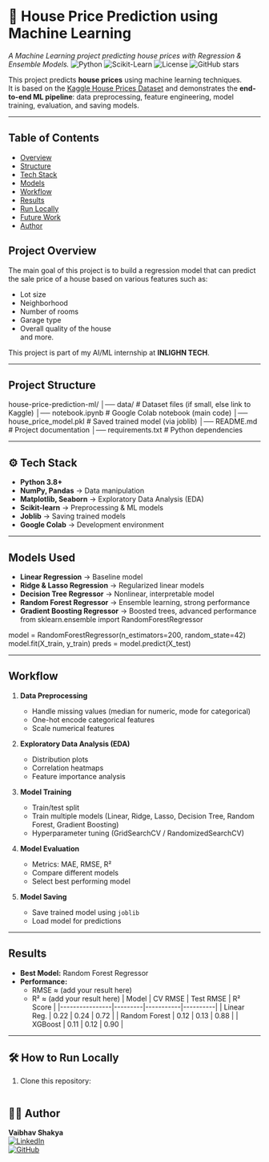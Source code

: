 # 🏡 House Price Prediction using Machine Learning
_A Machine Learning project predicting house prices with Regression & Ensemble Models._
![Python](https://img.shields.io/badge/Python-3.8%2B-blue)
![Scikit-Learn](https://img.shields.io/badge/ML-ScikitLearn%20%7C%20XGBoost-orange)
![License](https://img.shields.io/badge/License-MIT-green)
![GitHub stars](https://img.shields.io/github/stars/YourUsername/house-price-prediction-ml?style=social)


This project predicts **house prices** using machine learning techniques.  
It is based on the [Kaggle House Prices Dataset](https://www.kaggle.com/c/house-prices-advanced-regression-techniques) and demonstrates the **end-to-end ML pipeline**: data preprocessing, feature engineering, model training, evaluation, and saving models.

---
##  Table of Contents
- [Overview](#-project-overview)
- [Structure](#-project-structure)
- [Tech Stack](#-tech-stack)
- [Models](#-models-used)
- [Workflow](#-workflow)
- [Results](#-results)
- [Run Locally](#-how-to-run-locally)
- [Future Work](#-future-improvements)
- [Author](#-author)


##  Project Overview
The main goal of this project is to build a regression model that can predict the sale price of a house based on various features such as:
- Lot size
- Neighborhood
- Number of rooms
- Garage type
- Overall quality of the house  
and more.

This project is part of my AI/ML internship at **INLIGHN TECH**.

---

##  Project Structure
house-price-prediction-ml/
│── data/ # Dataset files (if small, else link to Kaggle)
│── notebook.ipynb # Google Colab notebook (main code)
│── house_price_model.pkl # Saved trained model (via joblib)
│── README.md # Project documentation
│── requirements.txt # Python dependencies


---

## ⚙ Tech Stack
- **Python 3.8+**
- **NumPy, Pandas** → Data manipulation
- **Matplotlib, Seaborn** → Exploratory Data Analysis (EDA)
- **Scikit-learn** → Preprocessing & ML models
- **Joblib** → Saving trained models
- **Google Colab** → Development environment

---

##  Models Used
- **Linear Regression** → Baseline model
- **Ridge & Lasso Regression** → Regularized linear models
- **Decision Tree Regressor** → Nonlinear, interpretable model
- **Random Forest Regressor** → Ensemble learning, strong performance
- **Gradient Boosting Regressor** → Boosted trees, advanced performance
from sklearn.ensemble import RandomForestRegressor

model = RandomForestRegressor(n_estimators=200, random_state=42)
model.fit(X_train, y_train)
preds = model.predict(X_test)

---

##  Workflow
1. **Data Preprocessing**
   - Handle missing values (median for numeric, mode for categorical)
   - One-hot encode categorical features
   - Scale numerical features

2. **Exploratory Data Analysis (EDA)**
   - Distribution plots
   - Correlation heatmaps
   - Feature importance analysis

3. **Model Training**
   - Train/test split
   - Train multiple models (Linear, Ridge, Lasso, Decision Tree, Random Forest, Gradient Boosting)
   - Hyperparameter tuning (GridSearchCV / RandomizedSearchCV)

4. **Model Evaluation**
   - Metrics: MAE, RMSE, R²
   - Compare different models
   - Select best performing model

5. **Model Saving**
   - Save trained model using `joblib`
   - Load model for predictions

---

##  Results
- **Best Model:** Random Forest Regressor
- **Performance:**  
  - RMSE ≈ (add your result here)  
  - R² ≈ (add your result here)
| Model          | CV RMSE | Test RMSE | R² Score |
|----------------|---------|-----------|----------|
| Linear Reg.    | 0.22    | 0.24      | 0.72     |
| Random Forest  | 0.12    | 0.13      | 0.88     |
| XGBoost        | 0.11    | 0.12      | 0.90     |

---

## 🛠 How to Run Locally
1. Clone this repository:
   ```bash

## 👨‍💻 Author
**Vaibhav Shakya**  
[![LinkedIn](https://img.shields.io/badge/LinkedIn-blue)](https://www.linkedin.com/in/your-link/)  
[![GitHub](https://img.shields.io/badge/GitHub-black)](https://github.com/yourusername)
